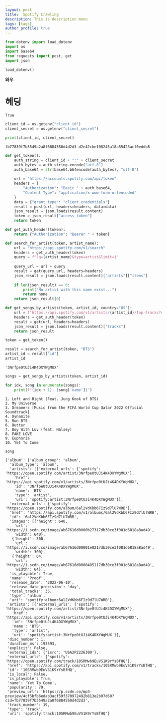 ```yaml
---
layout: post
title:  Spotify Crawling
description: This is description menu
tags: [tags]
author_profile: true
---
```



```python
from dotenv import load_dotenv
import os
import base64
from requests import post, get
import json
```


```python
load_dotenv()
```

**와우**

# 헤딩 #


    True


```python
client_id = os.getenv("client_id") 
client_secret = os.getenv("client_secret")
```


```python
print(client_id, client_secret) 
```

    fb77839f7b3549a2a8f6884550d4d2d3 d2e42cbe108245a18a85423acf0eddb8



```python
def get_token():
    auth_string = client_id + ":" + client_secret
    auth_bytes = auth_string.encode("utf-8")
    auth_base64 = str(base64.b64encode(auth_bytes), "utf-8")
    
    url = "https://accounts.spotify.com/api/token"
    headers = {
        "Authorization": "Basic " + auth_base64,
        "Content-Type": "application/x-www-form-urlencoded"        
    }
    data = {"grant_type": "client_credentials"}
    result = post(url, headers=headers, data=data)
    json_result = json.loads(result.content)
    token = json_result["access_token"]
    return token
```


```python
def get_auth_header(token):
    return {"Authorization": "Bearer " + token}
```


```python
def search_for_artist(token, artist_name):
    url = "https://api.spotify.com/v1/search"
    headers = get_auth_header(token)
    query = f"?q={artist_name}&type=artist&limit=1"
    
    query_url = url + query
    result = get(query_url, headers=headers)
    json_result = json.loads(result.content)["artists"]["items"]
    
    if len(json_result) == 0:
        print("No artist with this name exist...")
        return none
    return json_result[0]
```


```python
def get_songs_by_artists(token, artist_id, country="US"):
    url = f"https://api.spotify.com/v1/artists/{artist_id}/top-tracks?country={country}"
    headers = get_auth_header(token)
    result = get(url, headers=headers)
    json_result = json.loads(result.content)["tracks"]
    return json_result
```


```python
token = get_token()
```


```python
result = search_for_artist(token, "BTS")
artist_id = result["id"]
artist_id
```




    '3Nrfpe0tUJi4K4DXYWgMUX'




```python
songs = get_songs_by_artists(token, artist_id)
```


```python
for idx, song in enumerate(songs):
    print(f"{idx + 1}. {song['name']}")
```

    1. Left and Right (Feat. Jung Kook of BTS)
    2. My Universe
    3. Dreamers [Music from the FIFA World Cup Qatar 2022 Official Soundtrack]
    4. Dynamite
    5. Run BTS
    6. Butter
    7. Boy With Luv (feat. Halsey)
    8. FAKE LOVE
    9. Euphoria
    10. Yet To Come



```python
song
```




    {'album': {'album_group': 'album',
      'album_type': 'album',
      'artists': [{'external_urls': {'spotify': 'https://open.spotify.com/artist/3Nrfpe0tUJi4K4DXYWgMUX'},
        'href': 'https://api.spotify.com/v1/artists/3Nrfpe0tUJi4K4DXYWgMUX',
        'id': '3Nrfpe0tUJi4K4DXYWgMUX',
        'name': 'BTS',
        'type': 'artist',
        'uri': 'spotify:artist:3Nrfpe0tUJi4K4DXYWgMUX'}],
      'external_urls': {'spotify': 'https://open.spotify.com/album/6al2VdKbb6FIz9d7lU7WRB'},
      'href': 'https://api.spotify.com/v1/albums/6al2VdKbb6FIz9d7lU7WRB',
      'id': '6al2VdKbb6FIz9d7lU7WRB',
      'images': [{'height': 640,
        'url': 'https://i.scdn.co/image/ab67616d0000b27317db30ce3f081d6818a8ad49',
        'width': 640},
       {'height': 300,
        'url': 'https://i.scdn.co/image/ab67616d00001e0217db30ce3f081d6818a8ad49',
        'width': 300},
       {'height': 64,
        'url': 'https://i.scdn.co/image/ab67616d0000485117db30ce3f081d6818a8ad49',
        'width': 64}],
      'is_playable': True,
      'name': 'Proof',
      'release_date': '2022-06-10',
      'release_date_precision': 'day',
      'total_tracks': 35,
      'type': 'album',
      'uri': 'spotify:album:6al2VdKbb6FIz9d7lU7WRB'},
     'artists': [{'external_urls': {'spotify': 'https://open.spotify.com/artist/3Nrfpe0tUJi4K4DXYWgMUX'},
       'href': 'https://api.spotify.com/v1/artists/3Nrfpe0tUJi4K4DXYWgMUX',
       'id': '3Nrfpe0tUJi4K4DXYWgMUX',
       'name': 'BTS',
       'type': 'artist',
       'uri': 'spotify:artist:3Nrfpe0tUJi4K4DXYWgMUX'}],
     'disc_number': 1,
     'duration_ms': 193593,
     'explicit': False,
     'external_ids': {'isrc': 'USA2P2226300'},
     'external_urls': {'spotify': 'https://open.spotify.com/track/10SRMwb9EuVS1K9rYsBfHQ'},
     'href': 'https://api.spotify.com/v1/tracks/10SRMwb9EuVS1K9rYsBfHQ',
     'id': '10SRMwb9EuVS1K9rYsBfHQ',
     'is_local': False,
     'is_playable': True,
     'name': 'Yet To Come',
     'popularity': 79,
     'preview_url': 'https://p.scdn.co/mp3-preview/4cf5bfb6edab3acf59f370972492b813e2b07d60?cid=fb77839f7b3549a2a8f6884550d4d2d3',
     'track_number': 19,
     'type': 'track',
     'uri': 'spotify:track:10SRMwb9EuVS1K9rYsBfHQ'}




```python

```
